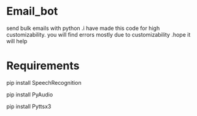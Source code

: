# Email_bot
send bulk emails with python .i have made this code for high customizability. you will find errors mostly due to customizability .hope it will help

# Requirements
pip install SpeechRecognition

pip install PyAudio

pip install Pyttsx3
